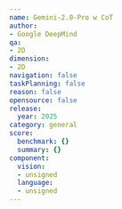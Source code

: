 ```yaml
---
name: Gemini-2.0-Pro w CoT
author:
- Google DeepMind
qa:
- 2D
dimension:
- 2D
navigation: false
taskPlanning: false
reason: false
opensource: false
release:
  year: 2025
category: general
score:
  benchmark: {}
  summary: {}
component:
  vision:
  - unsigned
  language:
  - unsigned
---
```


